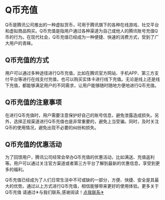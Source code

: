 # Q币充值

Q币是腾讯公司推出的一种虚拟货币，可用于腾讯旗下的各种在线游戏、社交平台和虚拟商品购买。Q币充值是指用户通过各种渠道为自己或他人的腾讯账号充值Q币的行为。在现代社会，Q币充值已经成为一种便捷、快速的消费方式，受到了广大用户的青睐。

## Q币充值的方式

用户可以通过多种途径进行Q币充值，比如在腾讯官方网站、手机APP、第三方支付平台等进行在线支付充值，也可以购买实体卡进行线下充值。无论是线上还是线下充值，都能够满足用户的不同需求，让用户能够随时随地方便地进行Q币充值。

## Q币充值的注意事项

在进行Q币充值时，用户需要注意保护好自己的账号信息，避免泄露造成损失。另外，选择正规渠道进行Q币充值也是非常重要的，避免上当受骗。同时，及时关注Q币的使用情况，避免出现不必要的纠纷和损失。

## Q币充值的优惠活动

为了回馈用户，腾讯公司经常会举办Q币充值的优惠活动，比如满送、充值返利等。用户可以通过关注官方渠道或者第三方平台了解到最新的优惠信息，享受到更多的福利。

Q币充值已经成为了人们日常生活中不可或缺的一部分，方便、快捷、安全是其最大的优势。通过以上方式进行Q币充值，相信能够带来更好的使用体验。更多关于Q币充值 请通过✈与我们联系,感谢阅读！[点我联系✈](https://home.k02.cc)